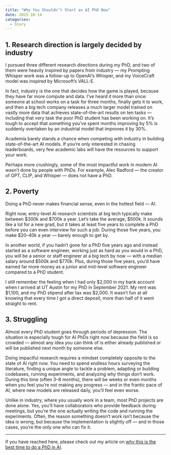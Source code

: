 ```yaml
---
title: "Why You Shouldn’t Start an AI PhD Now"
date: 2025-10-14
categories:
  - Story
---
```

## 1. Research direction is largely decided by industry

I pursued three different research directions during my PhD, and two of them were heavily inspired by papers from industry — my Prompting Whisper work was a follow-up to OpenAI’s Whisper, and my VoiceCraft model was inspired by Microsoft’s VALL-E.

In fact, industry is the one that decides how the game is played, because they have far more compute and data. I’ve heard it more than once: someone at school works on a task for three months, finally gets it to work, and then a big tech company releases a much larger model trained on vastly more data that achieves state-of-the-art results on ten tasks — including that very task the poor PhD student has been working on. It’s tough to accept that something you’ve spent months improving by 5% is suddenly overtaken by an industrial model that improves it by 30%.

Academia barely stands a chance when competing with industry in building state-of-the-art AI models. If you’re only interested in chasing leaderboards, very few academic labs will have the resources to support your work.

Perhaps more crushingly, some of the most impactful work in modern AI wasn’t done by people with PhDs. For example, Alec Radford — the creator of GPT, CLIP, and Whisper — does not have a PhD. 


## 2. Poverty

Doing a PhD never makes financial sense, even in the hottest field — AI.

Right now, entry-level AI research scientists at big tech typically make between $300k and $700k a year. Let’s take the average, $500k. It sounds like a lot for a new grad, but it takes at least five years to complete a PhD before you can even interview for such a job. During those five years, you make $20–40k a year — barely enough to get by.

In another world, if you hadn’t gone for a PhD five years ago and instead started as a software engineer, working just as hard as you would in a PhD, you will be a senior or staff engineer at a big tech by now — with a median salary around $500k and $770k. Plus, during those five years, you’d have earned far more money as a junior and mid-level software engineer compared to a PhD student.

I still remember the feeling when I had only $2,000 in my bank account when I arrived at UT Austin for my PhD in September 2021. My rent was $1,100, and my PhD stipend after tax was $2,000. It wasn’t fun at all knowing that every time I got a direct deposit, more than half of it went straight to rent.



## 3. Struggling

Almost every PhD student goes through periods of depression. The situation is especially tough for AI PhDs right now because the field is so crowded — almost any idea you can think of is either already published or will be published next month by someone else.

Doing impactful research requires a mindset completely opposite to the state of AI right now. You need to spend endless hours surveying the literature, finding a unique angle to tackle a problem, adapting or building codebases, running experiments, and analyzing why things don’t work. During this time (often 3–8 months), there will be weeks or even months when you feel you’re not making any progress — and in the frantic pace of AI, where new models are released daily, you’ll feel even worse.

Unlike in industry, where you usually work in a team, most PhD projects are done alone. Yes, you’ll have collaborators who provide feedback during meetings, but you’re the one actually writing the code and running the experiments. Often, the reason something doesn’t work isn’t because the idea is wrong, but because the implementation is slightly off — and in those cases, you’re the only one who can fix it.

------
If you have reached here, please check out my article on [why this is the best time to do a PhD in AI](https://jasonppy.github.io/story/best-time-AI-phd/).
